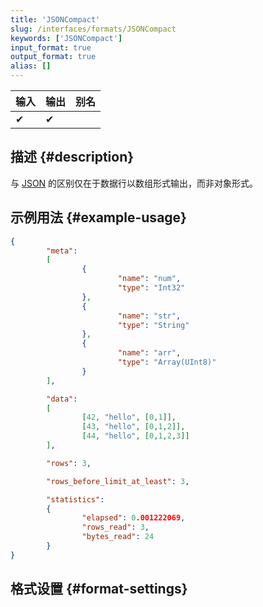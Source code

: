 ```yaml
---
title: 'JSONCompact'
slug: /interfaces/formats/JSONCompact
keywords: ['JSONCompact']
input_format: true
output_format: true
alias: []
---
```


| 输入  | 输出  | 别名  |
|-------|--------|-------|
| ✔     | ✔      |       |

## 描述 {#description}

与 [JSON](./JSON.md) 的区别仅在于数据行以数组形式输出，而非对象形式。

## 示例用法 {#example-usage}

```json
{
        "meta":
        [
                {
                        "name": "num",
                        "type": "Int32"
                },
                {
                        "name": "str",
                        "type": "String"
                },
                {
                        "name": "arr",
                        "type": "Array(UInt8)"
                }
        ],

        "data":
        [
                [42, "hello", [0,1]],
                [43, "hello", [0,1,2]],
                [44, "hello", [0,1,2,3]]
        ],

        "rows": 3,

        "rows_before_limit_at_least": 3,

        "statistics":
        {
                "elapsed": 0.001222069,
                "rows_read": 3,
                "bytes_read": 24
        }
}
```

## 格式设置 {#format-settings}
